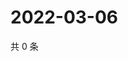 # 2022-03-06

共 0 条

<!-- BEGIN WEIBO -->
<!-- 最后更新时间 Sun Mar 06 2022 05:08:15 GMT+0800 (China Standard Time) -->

<!-- END WEIBO -->
